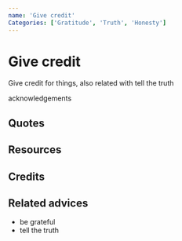 ```yaml
---
name: 'Give credit'
Categories: ['Gratitude', 'Truth', 'Honesty']
---
```

# Give credit

Give credit for things, also related with tell the truth

acknowledgements

## Quotes

## Resources

## Credits

## Related advices

- be grateful
- tell the truth    

